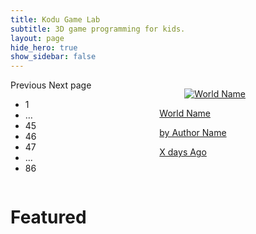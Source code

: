 ```yaml
---
title: Kodu Game Lab
subtitle: 3D game programming for kids.
layout: page
hide_hero: true
show_sidebar: false
---
```


<section class="section">
    <div class="container">
        <div class="columns">
            <div class="column is-12">
                <div class="columns is-multiline world-container">
                      <div class="column is-12">
                        <nav class="pagination is-rounded" role="navigation" aria-label="pagination">
                          <a class="pagination-previous">Previous</a>
                          <a class="pagination-next">Next page</a>
                          <ul class="pagination-list">
                            <li><a class="pagination-link" aria-label="Goto page 1">1</a></li>
                            <li><span class="pagination-ellipsis">&hellip;</span></li>
                            <li><a class="pagination-link" aria-label="Goto page 45">45</a></li>
                            <li><a class="pagination-link is-current" aria-label="Page 46" aria-current="page">46</a></li>
                            <li><a class="pagination-link" aria-label="Goto page 47">47</a></li>
                            <li><span class="pagination-ellipsis">&hellip;</span></li>
                            <li><a class="pagination-link" aria-label="Goto page 86">86</a></li>
                          </ul>
                        </nav>                          
                      </div>
                      <div class="column is-2-desktop is-6-tablet world-item">
                        <a href="/bulma-clean-theme/products/product2/">
                          <div class="card">
                            <div class="card-image">
                              <figure class="image is-4by3">
                                <img src="https://via.placeholder.com/128x128" alt="World Name">
                              </figure>
                            </div>
                            <div class="card-content">
                              <p class="title is-6">World Name
                              </p><p class="subtitle is-6">by Author Name</p>  
                              <p class="title is-7 has-text-right">X days Ago</p>
                            </div>
                          </div>
                        </a>
                      </div>
                    </div>
            </div>
        </div>
    </div>
</section>

# Featured

<script src="https://code.jquery.com/jquery-3.2.1.min.js"></script>

<script>
$().ready(function(){
    console.log("here");
    for(let i = 0;i<20;i++)
    {
        $(".world-container").append( $(".world-item").first().clone() );
    }
    console.log("there");
    //$.getJSON( "/data.json", function( data ) {
    //console.log(data);
    //$("#text").html(data["text"]);
  //});
});
</script>


